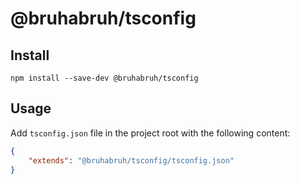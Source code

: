 # @bruhabruh/tsconfig

## Install

```
npm install --save-dev @bruhabruh/tsconfig
```

## Usage

Add `tsconfig.json` file in the project root with the following content: 

```json
{
    "extends": "@bruhabruh/tsconfig/tsconfig.json"
}
```

